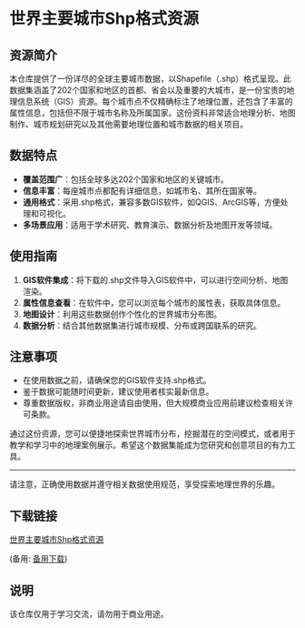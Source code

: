 # 世界主要城市Shp格式资源

## 资源简介

本仓库提供了一份详尽的全球主要城市数据，以Shapefile（.shp）格式呈现。此数据集涵盖了202个国家和地区的首都、省会以及重要的大城市，是一份宝贵的地理信息系统（GIS）资源。每个城市点不仅精确标注了地理位置，还包含了丰富的属性信息，包括但不限于城市名称及所属国家。这份资料非常适合地理分析、地图制作、城市规划研究以及其他需要地理位置和城市数据的相关项目。

## 数据特点

- **覆盖范围广**：包括全球多达202个国家和地区的关键城市。
- **信息丰富**：每座城市点都配有详细信息，如城市名、其所在国家等。
- **通用格式**：采用.shp格式，兼容多数GIS软件，如QGIS、ArcGIS等，方便处理和可视化。
- **多场景应用**：适用于学术研究、教育演示、数据分析及地图开发等领域。

## 使用指南

1. **GIS软件集成**：将下载的.shp文件导入GIS软件中，可以进行空间分析、地图渲染。
2. **属性信息查看**：在软件中，您可以浏览每个城市的属性表，获取具体信息。
3. **地图设计**：利用这些数据创作个性化的世界城市分布图。
4. **数据分析**：结合其他数据集进行城市规模、分布或跨国联系的研究。

## 注意事项

- 在使用数据之前，请确保您的GIS软件支持.shp格式。
- 鉴于数据可能随时间更新，建议使用者核实最新信息。
- 尊重数据版权，非商业用途请自由使用，但大规模商业应用前建议检查相关许可条款。

通过这份资源，您可以便捷地探索世界城市分布，挖掘潜在的空间模式，或者用于教学和学习中的地理案例展示。希望这个数据集能成为您研究和创意项目的有力工具。

--- 

请注意，正确使用数据并遵守相关数据使用规范，享受探索地理世界的乐趣。

## 下载链接
[世界主要城市Shp格式资源](https://pan.quark.cn/s/fc2e3b2b7a35) 

(备用: [备用下载](https://pan.baidu.com/s/1K0ckkhfX8Kj6zm7ta458ig?pwd=1234))

## 说明

该仓库仅用于学习交流，请勿用于商业用途。
